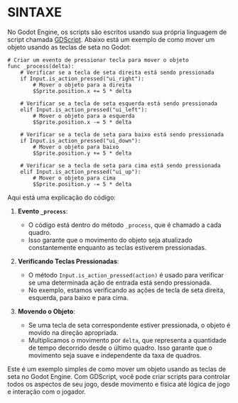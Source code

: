 # SINTAXE
No Godot Engine, os scripts são escritos usando sua própria linguagem de script chamada [GDScript](https://docs.godotengine.org/pt-br/4.x/tutorials/scripting/gdscript/index.html). Abaixo está um exemplo de como mover um objeto usando as teclas de seta no Godot:

```gdscript
# Criar um evento de pressionar tecla para mover o objeto
func _process(delta):
    # Verificar se a tecla de seta direita está sendo pressionada
    if Input.is_action_pressed("ui_right"):
        # Mover o objeto para a direita
        $Sprite.position.x += 5 * delta

    # Verificar se a tecla de seta esquerda está sendo pressionada
    elif Input.is_action_pressed("ui_left"):
        # Mover o objeto para a esquerda
        $Sprite.position.x -= 5 * delta

    # Verificar se a tecla de seta para baixo está sendo pressionada
    if Input.is_action_pressed("ui_down"):
        # Mover o objeto para baixo
        $Sprite.position.y += 5 * delta

    # Verificar se a tecla de seta para cima está sendo pressionada
    elif Input.is_action_pressed("ui_up"):
        # Mover o objeto para cima
        $Sprite.position.y -= 5 * delta
```

Aqui está uma explicação do código:

1. **Evento `_process`**:
   - O código está dentro do método `_process`, que é chamado a cada quadro.
   - Isso garante que o movimento do objeto seja atualizado constantemente enquanto as teclas estiverem pressionadas.

2. **Verificando Teclas Pressionadas**:
   - O método `Input.is_action_pressed(action)` é usado para verificar se uma determinada ação de entrada está sendo pressionada.
   - No exemplo, estamos verificando as ações de tecla de seta direita, esquerda, para baixo e para cima.

3. **Movendo o Objeto**:
   - Se uma tecla de seta correspondente estiver pressionada, o objeto é movido na direção apropriada.
   - Multiplicamos o movimento por `delta`, que representa a quantidade de tempo decorrido desde o último quadro. Isso garante que o movimento seja suave e independente da taxa de quadros.

Este é um exemplo simples de como mover um objeto usando as teclas de seta no Godot Engine. Com GDScript, você pode criar scripts para controlar todos os aspectos de seu jogo, desde movimento e física até lógica de jogo e interação com o jogador.